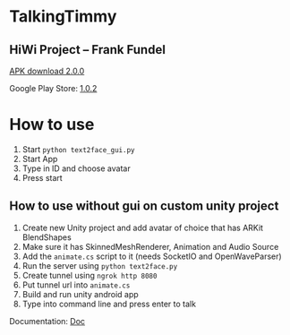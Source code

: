 # TalkingTimmy

## HiWi Project – Frank Fundel

[APK download 2.0.0](https://drive.google.com/file/d/16-DRuZtffvYEOVU06io-kpq6Rw21lNx1/view?usp=sharing)

Google Play Store: [1.0.2](https://play.google.com/store/apps/details?id=com.Hadros.TalkingTimmy)

# How to use
1. Start `python text2face_gui.py`
2. Start App
3. Type in ID and choose avatar
4. Press start

## How to use without gui on custom unity project

1. Create new Unity project and add avatar of choice that has ARKit BlendShapes
2. Make sure it has SkinnedMeshRenderer, Animation and Audio Source
3. Add the `animate.cs` script to it (needs SocketIO and OpenWaveParser)
4. Run the server using `python text2face.py`
5. Create tunnel using `ngrok http 8080`
6. Put tunnel url into `animate.cs`
7. Build and run unity android app
8. Type into command line and press enter to talk

Documentation: [Doc](https://drive.google.com/file/d/1Idtei_umpMKyik-906pI7h4622yhiQZe/view?usp=sharing)
